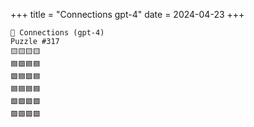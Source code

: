 +++
title = "Connections gpt-4"
date = 2024-04-23
+++

```text
🤖 Connections (gpt-4) 
Puzzle #317
🟨🟨🟨🟨
🟦🟪🟦🟦
🟪🟦🟪🟦
🟦🟦🟦🟦
🟩🟩🟩🟩
🟪🟪🟪🟪
```
